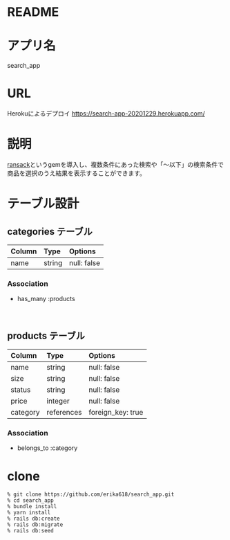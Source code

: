 # README

# アプリ名
search_app

# URL
Herokuによるデプロイ
https://search-app-20201229.herokuapp.com/

# 説明

[ransack](https://github.com/activerecord-hackery/ransack)というgemを導入し、複数条件にあった検索や「〜以下」の検索条件で商品を選択のうえ結果を表示することができます。


# テーブル設計

## categories テーブル

| Column   | Type    | Options     |
| :------- | :-----  | :---------- |
| name     | string  | null: false |

### Association

- has_many :products

<br>

## products テーブル

| Column   | Type       | Options           |
| :------- | :--------- | :---------------- |
| name     | string     | null: false       |
| size     | string     | null: false       |
| status   | string     | null: false       |
| price    | integer    | null: false       |
| category | references | foreign_key: true |


### Association

- belongs_to :category

# clone
```
% git clone https://github.com/erika618/search_app.git
% cd search_app
% bundle install
% yarn install
% rails db:create
% rails db:migrate
% rails db:seed
```
